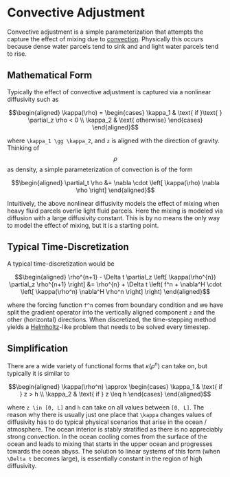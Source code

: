 # Convective Adjustment

Convective adjustment is a simple parameterization that attempts the capture the effect of mixing due to [convection](https://en.wikipedia.org/wiki/Convection). Physically this occurs because dense water parcels tend to sink and and light water parcels tend to rise.

## Mathematical Form

Typically the effect of convective adjustment is captured via a nonlinear diffusivity such as
```math
\begin{aligned}
\kappa(\rho) = \begin{cases}
\kappa_1 & \text{ if }\text{ }  \partial_z \rho < 0
\\
\kappa_2 & \text{ otherwise}
\end{cases}
\end{aligned}
```
where `` \kappa_1 \gg \kappa_2 ``, and `` z `` is aligned with the direction of gravity. Thinking of $$ \rho $$ as density, a simple parameterization of convection is of the form
```math
\begin{aligned}
\partial_t \rho &= \nabla \cdot \left[ \kappa(\rho) \nabla \rho \right]
\end{aligned}
```
Intuitively, the above nonlinear diffusivity models the effect of mixing when heavy fluid parcels overlie light fluid parcels. Here the  mixing is modeled via diffusion with a large diffusivity constant. This is by no means the only way to model the effect of mixing, but it is a starting point.

## Typical Time-Discretization

A typical time-discretization would be
```math
\begin{aligned}
\rho^{n+1} - \Delta t \partial_z \left[ \kappa(\rho^{n}) \partial_z \rho^{n+1} \right] &= \rho^{n} + \Delta t \left( f^n + \nabla^H \cdot \left[ \kappa(\rho^n) \nabla^H \rho^n \right] \right)
\end{aligned}
```
where the forcing function `` f^n `` comes from boundary condition and we have split the gradient operator into the vertically aligned component ``z`` and the other (horizontal) directions. When discretized, the time-stepping method yields a [Helmholtz](https://en.wikipedia.org/wiki/Helmholtz_equation)-like problem that needs to be solved every timestep.

## Simplification

There are a wide variety of functional forms that $\kappa(\rho^n)$ can take on, but typically it is similar to
```math
\begin{aligned}
    \kappa(\rho^n) \approx
    \begin{cases}
    \kappa_1 & \text{ if } z > h \\
    \kappa_2 & \text{ if } z \leq h
    \end{cases}
\end{aligned}
```
where ``z \in [0, L]`` and ``h`` can take on all values between ``[0, L]``. The reason why there is usually just one place that ``\kappa`` changes values of diffusivity has to do typical physical scenarios that arise in the ocean / atmosphere. The ocean interior is stably stratified as there is no appreciably strong convection. In the ocean cooling comes from the surface of the ocean and leads to mixing that starts in the upper ocean and progresses towards the ocean abyss. The solution to linear systems of this form (when ``\Delta t`` becomes large), is essentially constant in the region of high diffusivity.
